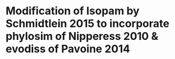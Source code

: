 # Modification of Isopam by Schmidtlein 2015 to incorporate phylosim of Nipperess 2010 & evodiss of Pavoine 2014

